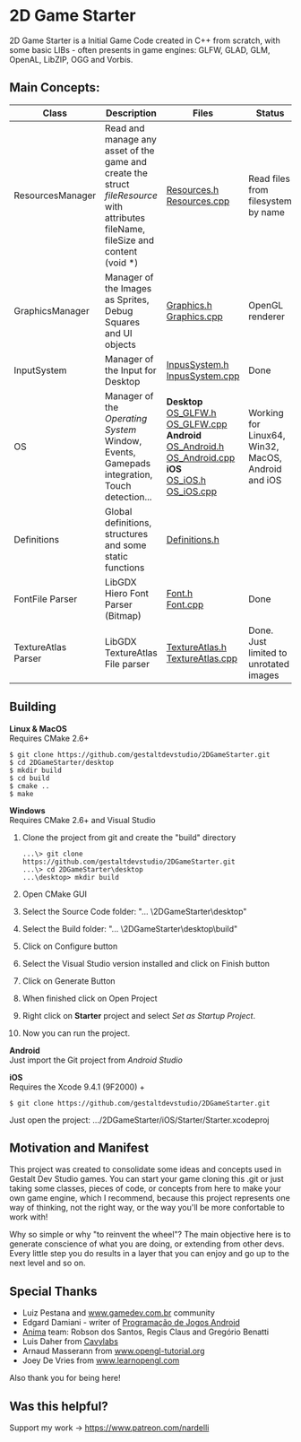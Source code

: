 
# 2D Game Starter

2D Game Starter is a Initial Game Code created in C++ from scratch, with some basic LIBs - often presents in game engines: GLFW, GLAD, GLM, OpenAL, LibZIP, OGG and Vorbis.

## Main Concepts:

Class | Description | Files | Status | TODO
|--|--|--|--|--|
ResourcesManager | Read and manage any asset of the game and create the struct *fileResource* with attributes fileName, fileSize and content (void *) | [Resources.h](app/src/main/cpp/include/Resources.h)<br> [Resources.cpp](app/src/main/cpp/source/Resources.cpp) | Read files from filesystem by name  | Read files from zip files
GraphicsManager | Manager of the Images as Sprites, Debug Squares and UI objects  | [Graphics.h](app/src/main/cpp/include/Graphics.h)<br> [Graphics.cpp](app/src/main/cpp/source/Graphics.cpp)  | OpenGL renderer | DirectX renderer
InputSystem | Manager of the Input for Desktop | [InpusSystem.h](app/src/main/cpp/include/InputSystem.h)<br> [InpusSystem.cpp](app/src/main/cpp/source/InputSystem.cpp)  |  Done  | 
OS | Manager of the *Operating System* Window, Events, Gamepads integration, Touch detection... | **Desktop** <br> [OS_GLFW.h](app/src/main/cpp/include/OS_GLFW.h)  [OS_GLFW.cpp](app/src/main/cpp/source/OS_GLFW.cpp) <br> **Android** <br>  [OS_Android.h](app/src/main/cpp/include/OS_Android.h)  [OS_Android.cpp](app/src/main/cpp/source/android/OS_Android.cpp) <br> **iOS** <br> [OS_iOS.h](app/src/main/cpp/include/OS_iOS.h)  [OS_iOS.cpp](app/src/main/cpp/source/iOS/OS_iOS.cpp)  |  Working for Linux64, Win32, MacOS, Android and iOS  | 
Definitions | Global definitions, structures and some static functions | [Definitions.h](app/src/main/cpp/include/Definitions.h)  |   |
FontFile Parser | LibGDX Hiero Font Parser (Bitmap) | [Font.h](app/src/main/cpp/include/Font.h) <br>[Font.cpp](app/src/main/cpp/source/Font.cpp)   | Done  |
TextureAtlas Parser | LibGDX TextureAtlas File parser | [TextureAtlas.h](app/src/main/cpp/include/TextureAtlas.h) <br>[TextureAtlas.cpp](app/src/main/cpp/source/TextureAtlas.cpp)   | Done. Just limited to unrotated images |

## Building
**Linux & MacOS**<br>
Requires CMake 2.6+

    $ git clone https://github.com/gestaltdevstudio/2DGameStarter.git 
    $ cd 2DGameStarter/desktop
    $ mkdir build
    $ cd build
    $ cmake ..
    $ make

**Windows**<br>
Requires CMake 2.6+ and Visual Studio

 1. Clone the project from git and create the "build" directory

	    ...\> git clone https://github.com/gestaltdevstudio/2DGameStarter.git 
	    ...\> cd 2DGameStarter\desktop
		...\desktop> mkdir build

 2. Open CMake GUI
 3. Select the Source Code folder: "... \2DGameStarter\desktop"
 4. Select the Build folder: "... \2DGameStarter\desktop\build"
 5. Click on Configure button
 6. Select the Visual Studio version installed and click on Finish button
 7. Click on Generate Button
 8. When finished click on Open Project
 9. Right click on **Starter** project and select *Set as Startup Project*.
 10. Now you can run the project. 

**Android**<br>
Just import the Git project from *Android Studio*

**iOS**<br>
Requires the Xcode 9.4.1 (9F2000) +

    $ git clone https://github.com/gestaltdevstudio/2DGameStarter.git 
Just open the project: .../2DGameStarter/iOS/Starter/Starter.xcodeproj
  
## Motivation and Manifest 
This project was created to consolidate some ideas and concepts used in Gestalt Dev Studio games. You can start your game cloning this .git or just taking some classes, pieces of code, or concepts from here to make your own game engine, which I recommend, because this project represents one way of thinking, not the right way, or the way you'll be more confortable to work with!

Why so simple or why "to reinvent the wheel"? The main objective here is to generate conscience of what you are doing, or extending from other devs. Every little step you do results in a layer that you can enjoy and go up to the next level and so on.

## Special Thanks

 - Luiz Pestana and www.gamedev.com.br community
 - Edgard Damiani - writer of [Programação de Jogos Android](https://novatec.com.br/livros/programacao-jogos-android-2ed/)
 - [Anima](https://github.com/edamiani/Anima-Engine) team: Robson dos Santos, Regis Claus and Gregório Benatti
 - Luis Daher from [Cavylabs](http://http://www.cavylabs.com/)
 - Arnaud Masserann from www.opengl-tutorial.org
 - Joey De Vries from www.learnopengl.com

Also thank you for being here!
 
## Was this helpful?
Support my work -> https://www.patreon.com/nardelli

